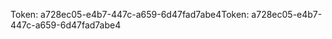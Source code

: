 <span data-ttu-id="09f63-101">Token: a728ec05-e4b7-447c-a659-6d47fad7abe4</span><span class="sxs-lookup"><span data-stu-id="09f63-101">Token: a728ec05-e4b7-447c-a659-6d47fad7abe4</span></span>